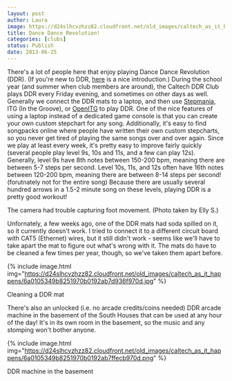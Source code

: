 ```yaml
---
layout: post
author: Laura
image: https://d24slhcvzhzz82.cloudfront.net/old_images/caltech_as_it_happens/6a0105349b8251970b0192ab7da011970d.jpg
title: Dance Dance Revolution!
categories: [clubs]
status: Publish
date: 2013-06-25
---
```


There's a lot of people here that enjoy playing Dance Dance Revolution (DDR). (If you're new to DDR, <a href="https://www.ddrfreak.com/aboutddr.php" target="_blank">here</a> is a nice introduction.) During the school year (and summer when club members are around), the Caltech DDR Club plays DDR every Friday evening, and sometimes on other days as well. Generally we connect the DDR mats to a laptop, and then use <a href="https://www.stepmania.com/wiki/Downloads" target="_blank">Stepmania</a>, 
ITG (In the Groove), or <a href="https://openitg.gr-p.com/" target="_blank">OpenITG</a> to play DDR. One of the nice 
features of using a laptop instead of a dedicated game console is that 
you can create your own custom stepchart for any song. Additionally, it's
 easy to find songpacks online where people have written their own 
custom stepcharts, so you never get tired of playing the same 
songs over and over again. 
Since we play at least every week, it's pretty easy to improve fairly quickly (several people play level 9s, 10s and 11s, and a few can play 12s). Generally, level 9s have 8th notes between 150-200 bpm, meaning there are between 5-7 steps per second. Level 10s, 11s, and 12s often have 16th notes between 120-200 bpm, meaning there are between 8-14 steps per second! (forutnately not for the entire song) Because there are usually several hundred arrows in a 1.5-2 minute song on these levels, playing DDR is a pretty good workout!

<div class="photo-caption caption-xid-6a0105349b8251970b0192ab7da011970d" id="caption-xid-6a0105349b8251970b0192ab7da011970d">The camera had trouble capturing foot movement.  (Photo taken by Elly S.)

Unfornately, a few weeks ago, one of the DDR mats had soda spilled on it, so it currently doesn't work. I tried to connect it to a different circuit board with CAT5 (Ethernet) wires, but it still didn't work - seems like we'll have to take apart the mat to figure out what's wrong with it. The mats do have to be cleaned a few times per year, though, so we've taken them apart before. 


{% include image.html img="https://d24slhcvzhzz82.cloudfront.net/old_images/caltech_as_it_happens/6a0105349b8251970b0192ab7d936f970d.jpg" %}<div class="photo-caption caption-xid-6a0105349b8251970b0192ab7d936f970d" id="caption-xid-6a0105349b8251970b0192ab7d936f970d">Cleaning a DDR mat

There's also an unlocked (i.e. no arcade credits/coins needed) DDR arcade machine in the basement of the South Houses that can be used at any hour of the day! It's in its own room in the basement, so the music and any stomping won't bother anyone.


{% include image.html img="https://d24slhcvzhzz82.cloudfront.net/old_images/caltech_as_it_happens/6a0105349b8251970b0192ab7ffecb970d.png" %}<div class="photo-caption caption-xid-6a0105349b8251970b0192ab7ffecb970d" id="caption-xid-6a0105349b8251970b0192ab7ffecb970d">DDR machine in the basement

